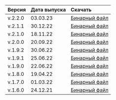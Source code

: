Версия | Дата выпуска | Скачать
:--- | :--- | :---
v.2.2.0 | 03.03.23 | [Бинарный файл](https://storage.yandexcloud.net/yandexcloud-ydb/release/2.2.0/windows/amd64/ydb.exe)
v.2.1.1 | 30.12.22 | [Бинарный файл](https://storage.yandexcloud.net/yandexcloud-ydb/release/2.1.1/windows/amd64/ydb.exe)
v.2.1.0 | 18.11.22 | [Бинарный файл](https://storage.yandexcloud.net/yandexcloud-ydb/release/2.1.0/windows/amd64/ydb.exe)
v.2.0.0 | 20.09.22 | [Бинарный файл](https://storage.yandexcloud.net/yandexcloud-ydb/release/2.0.0/windows/amd64/ydb.exe)
v.1.9.2 | 30.06.22 | [Бинарный файл](https://storage.yandexcloud.net/yandexcloud-ydb/release/1.9.2/windows/amd64/ydb.exe)
v.1.9.1 | 25.06.22 | [Бинарный файл](https://storage.yandexcloud.net/yandexcloud-ydb/release/1.9.1/windows/amd64/ydb.exe)
v.1.9.0 | 22.06.22 | [Бинарный файл](https://storage.yandexcloud.net/yandexcloud-ydb/release/1.9.0/windows/amd64/ydb.exe)
v.1.8.0 | 19.04.22 | [Бинарный файл](https://storage.yandexcloud.net/yandexcloud-ydb/release/1.8.0/windows/amd64/ydb.exe)
v.1.7.0 | 01.03.22 | [Бинарный файл](https://storage.yandexcloud.net/yandexcloud-ydb/release/1.7.0/windows/amd64/ydb.exe)
v.1.6.0 | 24.12.21 | [Бинарный файл](https://storage.yandexcloud.net/yandexcloud-ydb/release/1.6.0/windows/amd64/ydb.exe)
